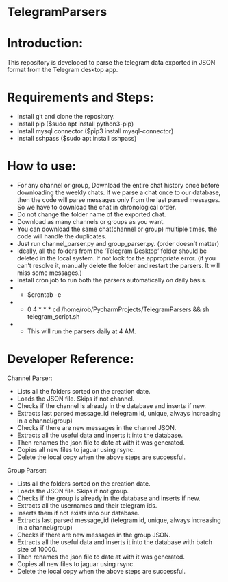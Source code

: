 # TelegramParsers

# Introduction:

This repository is developed to parse the telegram data exported in JSON format from the Telegram desktop app.

# Requirements and Steps:

* Install git and clone the repository.
* Install pip ($sudo apt install python3-pip)
* Install mysql connector ($pip3 install mysql-connector)
* Install sshpass ($sudo apt install sshpass)

# How to use:

* For any channel or group, Download the entire chat history once before downloading the weekly chats. If we parse a chat once to our database, then the code will parse messages only from the last parsed messages. So we have to download the chat in chronological order.
* Do not change the folder name of the exported chat.
* Download as many channels or groups as you want.
* You can download the same chat(channel or group) multiple times, the code will handle the duplicates.
* Just run channel_parser.py and group_parser.py. (order doesn’t matter)
* Ideally, all the folders from the ‘Telegram Desktop’ folder should be deleted in the local system. If not look for the appropriate error. (if you can’t resolve it, manually delete the folder and restart the parsers. It will miss some messages.)
* Install cron job to run both the parsers automatically on daily basis.
* * $crontab -e
* * 0 4 * * * cd /home/rob/PycharmProjects/TelegramParsers && sh telegram_script.sh 
* * This will run the parsers daily at 4 AM.

# Developer Reference:

Channel Parser:
* Lists all the folders sorted on the creation date.
* Loads the JSON file. Skips if not channel.
* Checks if the channel is already in the database and inserts if new.
* Extracts last parsed message_id (telegram id, unique, always increasing in a channel/group)
* Checks if there are new messages in the channel JSON.
* Extracts all the useful data and inserts it into the database.
* Then renames the json file to date at with it was generated.
* Copies all new files to jaguar using rsync.
* Delete the local copy when the above steps are successful.

Group Parser:
* Lists all the folders sorted on the creation date.
* Loads the JSON file. Skips if not group.
* Checks if the group is already in the database and inserts if new.
* Extracts all the usernames and their telegram ids.
* Inserts them if not exists into our database.
* Extracts last parsed message_id (telegram id, unique, always increasing in a channel/group)
* Checks if there are new messages in the group JSON.
* Extracts all the useful data and inserts it into the database with batch size of 10000.
* Then renames the json file to date at with it was generated.
* Copies all new files to jaguar using rsync.
* Delete the local copy when the above steps are successful.
